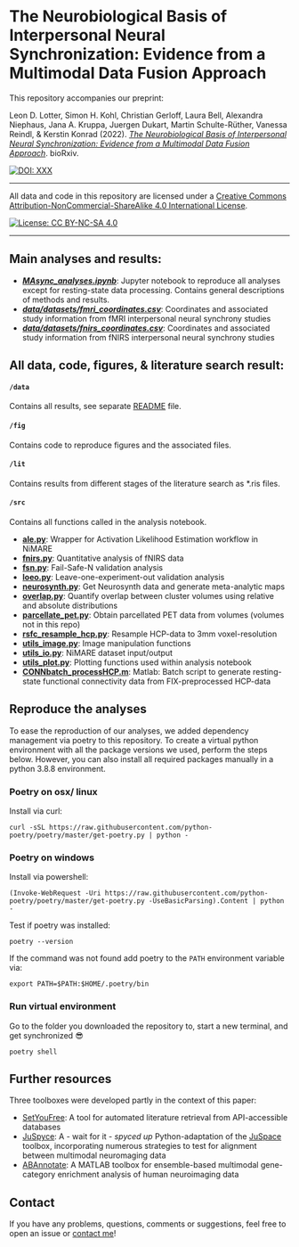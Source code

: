 # The Neurobiological Basis of Interpersonal Neural Synchronization: Evidence from a Multimodal Data Fusion Approach

This repository accompanies our preprint: 

Leon D. Lotter, Simon H. Kohl, Christian Gerloff, Laura Bell, Alexandra Niephaus, Jana A. Kruppa, Juergen Dukart, Martin Schulte-Rüther, Vanessa Reindl, & Kerstin Konrad (2022). *[The Neurobiological Basis of Interpersonal Neural Synchronization: Evidence from a Multimodal Data Fusion Approach]()*. bioRxiv.

[![DOI: XXX](https://img.shields.io/badge/DOI-XXX-blue)](http://creativecommons.org/licenses/by-nc-sa/4.0/)

---

All data and code in this repository are licensed under a [Creative Commons Attribution-NonCommercial-ShareAlike 4.0 International License](http://creativecommons.org/licenses/by-nc-sa/4.0/).

[![License: CC BY-NC-SA 4.0](https://img.shields.io/badge/License-CC%20BY--NC--SA%204.0-lightgrey)](http://creativecommons.org/licenses/by-nc-sa/4.0/)  

---
## Main analyses and results:

- ***[MAsync_analyses.ipynb](MAsync_analyses.ipynb)***: Jupyter notebook to reproduce all analyses except for resting-state data processing. Contains general descriptions of methods and results.
- ***[data/datasets/fmri_coordinates.csv](data/datasets/fmri_coordinates.csv)***: Coordinates and associated study information from fMRI interpersonal neural synchrony studies
- ***[data/datasets/fnirs_coordinates.csv](data/datasets/fnirs_coordinates.csv)***: Coordinates and associated study information from fNIRS interpersonal neural synchrony studies

## All data, code, figures, & literature search result:

#### `/data`
Contains all results, see separate [README](data/README.md) file.

#### `/fig`
Contains code to reproduce figures and the associated files.

#### `/lit` 
Contains results from different stages of the literature search as *.ris files.

#### `/src` 
Contains all functions called in the analysis notebook.

- **[ale.py](src/ale.py)**: Wrapper for Activation Likelihood Estimation workflow in NiMARE
- **[fnirs.py](src/fnirs.py)**: Quantitative analysis of fNIRS data
- **[fsn.py](src/fsn.py)**: Fail-Safe-N validation analysis
- **[loeo.py](src/loeo.py)**: Leave-one-experiment-out validation analysis
- **[neurosynth.py](src/neurosynth.py)**: Get Neurosynth data and generate meta-analytic maps
- **[overlap.py](src/overlap.py)**: Quantify overlap between cluster volumes using relative and absolute distributions
- **[parcellate_pet.py](src/parcellate_pet.py)**: Obtain parcellated PET data from volumes (volumes not in this repo)
- **[rsfc_resample_hcp.py](src/rsfc_resample_hcp.py)**: Resample HCP-data to 3mm voxel-resolution
- **[utils_image.py](src/utils_image.py)**: Image manipulation functions
- **[utils_io.py](src/utils_io.py)**: NiMARE dataset input/output
- **[utils_plot.py](src/utils_plot.py)**: Plotting functions used within analysis notebook
- **[CONNbatch_processHCP.m](src/CONNbatch_processHCP.m)**: Matlab: Batch script to generate resting-state functional connectivity data from FIX-preprocessed HCP-data
  
## Reproduce the analyses

To ease the reproduction of our analyses, we added dependency management via poetry to this repository. To create a virtual python environment with all the package versions we used, perform the steps below. However, you can also install all required packages manually in a python 3.8.8 environment.  

###  Poetry on osx/ linux
Install via curl:  
```
curl -sSL https://raw.githubusercontent.com/python-poetry/poetry/master/get-poetry.py | python -
```
###  Poetry on windows
Install via powershell:  
```
(Invoke-WebRequest -Uri https://raw.githubusercontent.com/python-poetry/poetry/master/get-poetry.py -UseBasicParsing).Content | python -
```
Test if poetry was installed:  
```
poetry --version
```
If the command was not found add poetry to the `PATH` environment variable via:  
```
export PATH=$PATH:$HOME/.poetry/bin
```

### Run virtual environment
Go to the folder you downloaded the repository to, start a new terminal, and get synchronized :sunglasses:
```
poetry shell
```

## Further resources
Three toolboxes were developed partly in the context of this paper:
- [SetYouFree](https://github.com/ChristianGerloff/set-you-free): A tool for automated literature retrieval from API-accessible databases
- [JuSpyce](https://github.com/LeonDLotter/JuSpyce): A - wait for it - *spyced up* Python-adaptation of the [JuSpace](https://github.com/juryxy/JuSpace) toolbox, incorporating numerous strategies to test for alignment between multimodal neuromaging data
- [ABAnnotate](https://github.com/LeonDLotter/ABAnnotate): A MATLAB toolbox for ensemble-based multimodal gene-category enrichment analysis of human neuroimaging data

## Contact
If you have any problems, questions, comments or suggestions, feel free to open an issue or [contact me](mailto:leondlotter@gmail.com)! 
